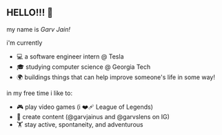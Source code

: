 ## HELLO!!! 👋

my name is _Garv Jain!_

i'm currently
* 💻 a software engineer intern @ Tesla
* 🎓 studying computer science @ Georgia Tech
* 🌍 buildings things that can help improve someone's life in some way!

in my free time i like to:
* 🎮 play video games (i ❤️‍🩹 League of Legends)
* 📸 create content (@garvjainus and @garvslens on IG)
* 🏋️ stay active, spontaneity, and adventurous
